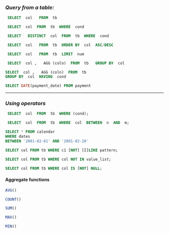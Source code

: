 ### _Query from a table:_
```sql
 SELECT  col   FROM  tb
```
```sql
 SELECT  col  FROM  tb  WHERE  cond
```
```sql
 SELECT   DISTINCT  col  FROM  tb  WHERE  cond
```
```sql
 SELECT  col   FROM  tb  ORDER BY  col  ASC/DESC 
```
```sql
 SELECT  col   FROM  tb  LIMIT  num
```
```sql
 SELECT  col ,   AGG (coln)  FROM  tb   GROUP BY  col
```
 ```sql
 SELECT  col ,   AGG (coln)  FROM  tb
 GROUP BY  col  HAVING  cond
```
```sql
SELECT DATE(payment_date) FROM payment
```
---
### _Using operators_
```sql
 SELECT  col  FROM  tb  WHERE (cond);
```
```sql
 SELECT  col  FROM  tb  WHERE  col  BETWEEN  n  AND  m;
```
```sql
SELECT * FROM calendar
WHERE dates
BETWEEN '2001-02-01' AND '2001-02-28'
```
```sql
SELECT col FROM tb WHERE c1 [NOT] [I]LIKE pattern;
```
```sql
SELECT col FROM tb WHERE col NOT IN value_list;
```
```sql
SELECT col FROM tb WHERE col IS [NOT] NULL;
```

#### Aggregate functions
```sql
AVG()
```
```sql
COUNT()
```
```sql
SUM()
```
```sql
MAX()
```
```sql
MIN()
```



